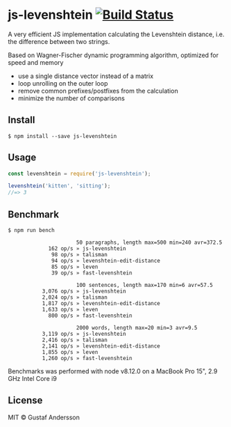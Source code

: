 # js-levenshtein [![Build Status](https://travis-ci.org/gustf/js-levenshtein.svg?branch=master)](https://travis-ci.org/gustf/js-levenshtein)

A very efficient JS implementation calculating the Levenshtein distance, i.e. the difference between two strings.

Based on Wagner-Fischer dynamic programming algorithm, optimized for speed and memory
 - use a single distance vector instead of a matrix
 - loop unrolling on the outer loop
 - remove common prefixes/postfixes from the calculation
 - minimize the number of comparisons
 
## Install

```
$ npm install --save js-levenshtein
```


## Usage

```js
const levenshtein = require('js-levenshtein');

levenshtein('kitten', 'sitting');
//=> 3
```


## Benchmark

```
$ npm run bench
  
                      50 paragraphs, length max=500 min=240 avr=372.5
             162 op/s » js-levenshtein
              98 op/s » talisman
              94 op/s » levenshtein-edit-distance
              85 op/s » leven
              39 op/s » fast-levenshtein

                      100 sentences, length max=170 min=6 avr=57.5
           3,076 op/s » js-levenshtein
           2,024 op/s » talisman
           1,817 op/s » levenshtein-edit-distance
           1,633 op/s » leven
             800 op/s » fast-levenshtein

                      2000 words, length max=20 min=3 avr=9.5
           3,119 op/s » js-levenshtein
           2,416 op/s » talisman
           2,141 op/s » levenshtein-edit-distance
           1,855 op/s » leven
           1,260 op/s » fast-levenshtein
```

Benchmarks was performed with node v8.12.0 on a MacBook Pro 15", 2.9 GHz Intel Core i9

## License

MIT © Gustaf Andersson
